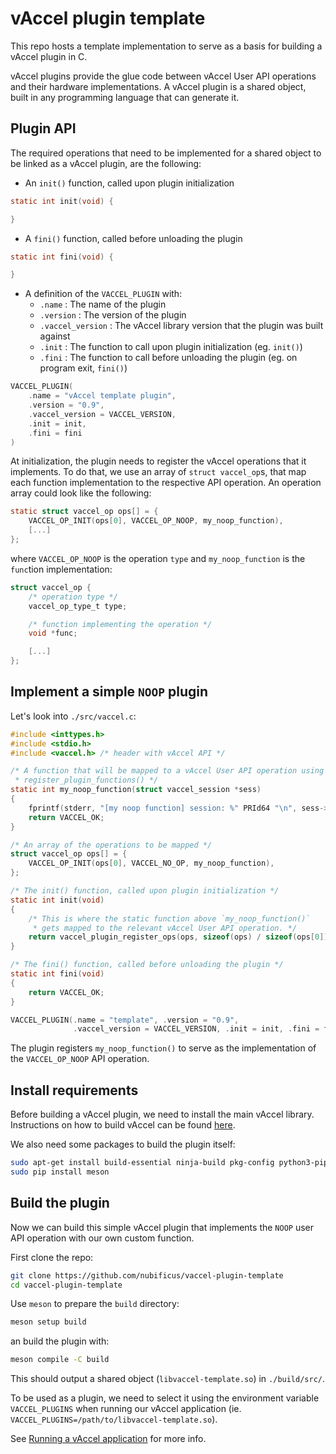 # vAccel plugin template

This repo hosts a template implementation to serve as a basis for building a
vAccel plugin in C.

vAccel plugins provide the glue code between vAccel User API operations and
their hardware implementations. A vAccel plugin is a shared object, built in any
programming language that can generate it.

## Plugin API

The required operations that need to be implemented for a shared object to be
linked as a vAccel plugin, are the following:

- An `init()` function, called upon plugin initialization

```C
static int init(void) {

}
```

- A `fini()` function, called before unloading the plugin
```C
static int fini(void) {

}
```

- A definition of the `VACCEL_PLUGIN` with:
  - `.name` : The name of the plugin
  - `.version` : The version of the plugin
  - `.vaccel_version` : The vAccel library version that the plugin was built
    against
  - `.init` : The function to call upon plugin initialization (eg. `init()`)
  - `.fini` : The function to call before unloading the plugin (eg. on program
    exit, `fini()`)
```C
VACCEL_PLUGIN(
    .name = "vAccel template plugin",
    .version = "0.9",
    .vaccel_version = VACCEL_VERSION,
    .init = init,
    .fini = fini
)
```

At initialization, the plugin needs to register the vAccel operations that it
implements. To do that, we use an array of `struct vaccel_op`s, that map each
function implementation to the respective API operation. An operation array
could look like the following:
```C
static struct vaccel_op ops[] = {
    VACCEL_OP_INIT(ops[0], VACCEL_OP_NOOP, my_noop_function),
    [...]
};
```
where `VACCEL_OP_NOOP` is the operation `type` and `my_noop_function` is the
`func`tion implementation:
```C
struct vaccel_op {
    /* operation type */
    vaccel_op_type_t type;

    /* function implementing the operation */
    void *func;

    [...]
};
```

## Implement a simple `NOOP` plugin

Let's look into `./src/vaccel.c`:

```C {.line-numbers}
#include <inttypes.h>
#include <stdio.h>
#include <vaccel.h> /* header with vAccel API */

/* A function that will be mapped to a vAccel User API operation using
 * register_plugin_functions() */
static int my_noop_function(struct vaccel_session *sess)
{
    fprintf(stderr, "[my noop function] session: %" PRId64 "\n", sess->id);
    return VACCEL_OK;
}

/* An array of the operations to be mapped */
struct vaccel_op ops[] = {
    VACCEL_OP_INIT(ops[0], VACCEL_NO_OP, my_noop_function),
};

/* The init() function, called upon plugin initialization */
static int init(void)
{
    /* This is where the static function above `my_noop_function()`
     * gets mapped to the relevant vAccel User API operation. */
    return vaccel_plugin_register_ops(ops, sizeof(ops) / sizeof(ops[0]));
}

/* The fini() function, called before unloading the plugin */
static int fini(void)
{
    return VACCEL_OK;
}

VACCEL_PLUGIN(.name = "template", .version = "0.9",
              .vaccel_version = VACCEL_VERSION, .init = init, .fini = fini)
```

The plugin registers `my_noop_function()` to serve as the implementation of the
`VACCEL_OP_NOOP` API operation.

## Install requirements

Before building a vAccel plugin, we need to install the main vAccel library.
Instructions on how to build vAccel can be found
[here](https://docs.vaccel.org/quickstart/).

We also need some packages to build the plugin itself:
```bash
sudo apt-get install build-essential ninja-build pkg-config python3-pip
sudo pip install meson
```

## Build the plugin

Now we can build this simple vAccel plugin that implements the `NOOP` user API
operation with our own custom function.

First clone the repo:
```bash
git clone https://github.com/nubificus/vaccel-plugin-template
cd vaccel-plugin-template
```

Use `meson` to prepare the `build` directory:
```bash
meson setup build
```

an build the plugin with:
```bash
meson compile -C build
```
This should output a shared object (`libvaccel-template.so`) in `./build/src/`.

To be used as a plugin, we need to select it using the environment variable
`VACCEL_PLUGINS` when running our vAccel application
(ie. `VACCEL_PLUGINS=/path/to/libvaccel-template.so`).

See [Running a vAccel
application](https://docs.vaccel.org/user-guide/build-run-app/#running-a-vaccel-application)
for more info.
